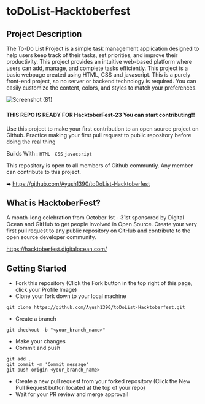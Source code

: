 # toDoList-Hacktoberfest

## Project Description
The To-Do List Project is a simple task management application designed to help users keep track of their tasks, set priorities, and improve their productivity. This project provides an intuitive web-based platform where users can add, manage, and complete tasks efficiently.
This project is a basic webpage created using HTML, CSS and javascript. This is a purely front-end project, so no server or backend technology is required. You can easily customize the content, colors, and styles to match your preferences.

![Screenshot (81)](https://github.com/Ayush1390/toDoList-Hacktoberfest/assets/146355642/6d22b699-dcad-44c1-979f-d0053732ebdd)


###

#### THIS REPO IS READY FOR HacktoberFest-23 You can start contributing!!

Use this project to make your first contribution to an open source project on Github. Practice making your first pull request to public repository before doing the real thing

Builds With : ``` HTML ``` ``` CSS``` ```javacsript```

This repository is open to all members of Github communtiy. Any member can contribute to this project.

➡ https://github.com/Ayush1390/toDoList-Hacktoberfest


## What is HacktoberFest?

A month-long celebration from October 1st - 31st sponsored by Digital Ocean and GitHub to get people involved in Open Source. Create your very first pull request to any public repository on GitHub and contribute to the open source developer community.

https://hacktoberfest.digitalocean.com/


## Getting Started

- Fork this repository (Click the Fork button in the top right of this page, click your Profile Image)
- Clone your fork down to your local machine
  
```
git clone https://github.com/Ayush1390/toDoList-Hacktoberfest.git
```

- Create a branch

``` 
git checkout -b "<your_branch_name>"
```

- Make your changes
- Commit and push

```
git add .
git commit -m 'Commit message'
git push origin <your_branch_name>
```
- Create a new pull request from your forked repository (Click the New Pull Request button located at the top of your repo)
- Wait for your PR review and merge approval!
